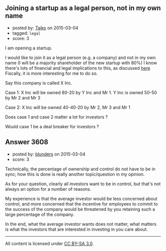 ## Joining a startup as a legal person, not in my own name

- posted by: [Taiko](https://stackexchange.com/users/334941/taiko) on 2015-03-04
- tagged: `legal`
- score: 3

I am opening a startup.

I would like to join it as a legal person (e.g. a company) and not in my own name (I will be a majority shareholder of the new startup with 80%)
I know there's lots of financial and legal implications to this, as discussed [here][1]
Fiscally, it is more interesting for me to do so.

Say this company is called X Inc.

Case 1:
X Inc will be owned 80-20 by Y Inc and Mr 1.  Y Inc is owned 50-50 by Mr 2 and Mr 3


Case 2:
X Inc will be owned 40-40-20 by Mr 2, Mr 3 and Mr 1


Does case 1 and case 2 matter a lot for investors ?

Would case 1 be a deal breaker for investors ?



  [1]: https://startups.stackexchange.com/questions/1315/should-i-partner-as-a-person-or-company


## Answer 3608

- posted by: [blunders](https://stackexchange.com/users/216182/blunders) on 2015-03-04
- score: 3

Technically, the percentage of ownership and control do not have to be in sync; how this is done is really another topic/question in my opinion.

As for your question, clearly all investors want to be in control, but that's not always an option for a number of reasons.

My experience is that the average investor would be less concerned about control, and more concerned that the incentive for employees to commit to the success of the company would be threatened by you retaining such a large percentage of the company.

In the end, what the average investor wants does not matter, what matters is what the investors that are interested in investing in you care about.



---

All content is licensed under [CC BY-SA 3.0](https://creativecommons.org/licenses/by-sa/3.0/).
